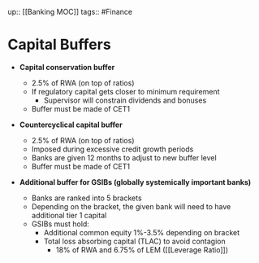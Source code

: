 up:: [[Banking MOC]]
tags:: #Finance 
# Capital Buffers
- **Capital conservation buffer**
    - 2.5% of RWA (on top of ratios)
    - If regulatory capital gets closer to minimum requirement
        - Supervisor will constrain dividends and bonuses
    - Buffer must be made of CET1
    
- **Countercyclical capital buffer**
    - 2.5% of RWA (on top of ratios)
    - Imposed during excessive credit growth periods
    - Banks are given 12 months to adjust to new buffer level
    - Buffer must be made of CET1
    
- **Additional buffer for GSIBs (globally systemically important banks)**
    - Banks are ranked into 5 brackets
    - Depending on the bracket, the given bank will need to have additional tier 1 capital
    - GSIBs must hold:
        - Additional common equity 1%-3.5% depending on bracket
        - Total loss absorbing capital (TLAC) to avoid contagion
            - 18% of RWA and 6.75% of LEM ([[Leverage Ratio]])